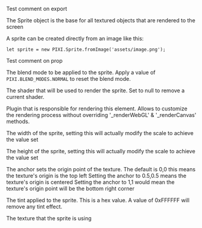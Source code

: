 
Test comment on export
<p>The Sprite object is the base for all textured objects that are rendered to the screen</p>
<p>A sprite can be created directly from an image like this:</p>
<pre class="prettyprint source lang-js"><code>let sprite = new PIXI.Sprite.fromImage('assets/image.png');</code></pre>

<div class="pixi-prop">
Test comment on prop

</div>
<div class="pixi-prop">

<p>The blend mode to be applied to the sprite. Apply a value of <code>PIXI.BLEND_MODES.NORMAL</code> to reset the blend mode.</p>
</div>
<div class="pixi-prop">

<p>The shader that will be used to render the sprite. Set to null to remove a current shader.</p>
</div>
<div class="pixi-prop">

<p>Plugin that is responsible for rendering this element.
Allows to customize the rendering process without overriding '_renderWebGL' &amp; '_renderCanvas' methods.</p>
</div>
<div class="pixi-prop">

<p>The width of the sprite, setting this will actually modify the scale to achieve the value set</p>
</div>
<div class="pixi-prop">

<p>The height of the sprite, setting this will actually modify the scale to achieve the value set</p>
</div>
<div class="pixi-prop">

<p>The anchor sets the origin point of the texture.
The default is 0,0 this means the texture's origin is the top left
Setting the anchor to 0.5,0.5 means the texture's origin is centered
Setting the anchor to 1,1 would mean the texture's origin point will be the bottom right corner</p>
</div>
<div class="pixi-prop">

<p>The tint applied to the sprite. This is a hex value.
A value of 0xFFFFFF will remove any tint effect.</p>
</div>
<div class="pixi-prop">

<p>The texture that the sprite is using</p>
</div>

